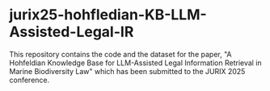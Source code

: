 # jurix25-hohfledian-KB-LLM-Assisted-Legal-IR
This repository contains the code and the dataset for the paper, "A Hohfeldian Knowledge Base for
LLM-Assisted Legal Information Retrieval in Marine Biodiversity Law" which has been submitted to the JURIX 2025 conference.
